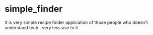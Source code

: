 # simple_finder

It is very simple recipe finder application of those people who doesn't understand tech , very less use to it
